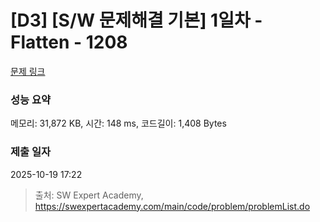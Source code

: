 # [D3] [S/W 문제해결 기본] 1일차 - Flatten - 1208 

[문제 링크](https://swexpertacademy.com/main/code/problem/problemDetail.do?contestProbId=AV139KOaABgCFAYh) 

### 성능 요약

메모리: 31,872 KB, 시간: 148 ms, 코드길이: 1,408 Bytes

### 제출 일자

2025-10-19 17:22



> 출처: SW Expert Academy, https://swexpertacademy.com/main/code/problem/problemList.do